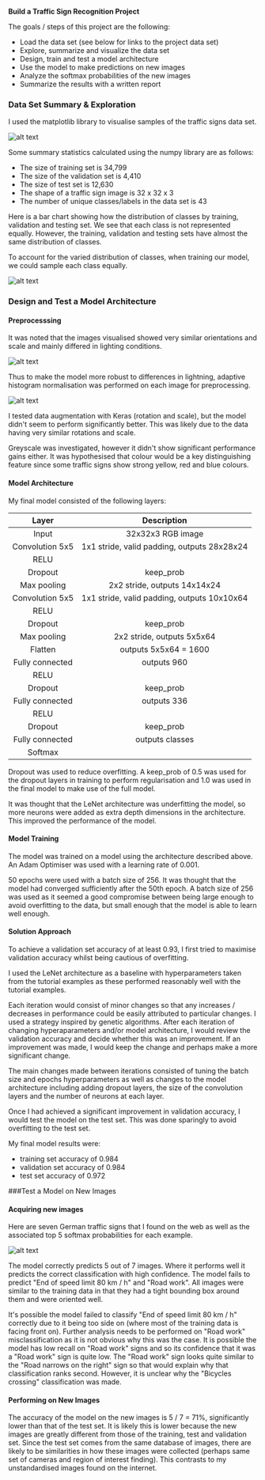 **Build a Traffic Sign Recognition Project**

The goals / steps of this project are the following:
* Load the data set (see below for links to the project data set)
* Explore, summarize and visualize the data set
* Design, train and test a model architecture
* Use the model to make predictions on new images
* Analyze the softmax probabilities of the new images
* Summarize the results with a written report


[//]: # (Image References)

[image1]: ./images_for_report/samples.png "Samples"
[image2]: ./images_for_report/class_distribution.png "Class Distribution"
[image3]: ./images_for_report/visualised_images.png "Visualised images"
[image4]: ./images_for_report/adaptive_histogram.png "Adaptive histogram applied to images"
[image5]: ./images_for_report/new_examples.png "New examples and probabilities"

### Data Set Summary & Exploration

I used the matplotlib library to visualise samples of the traffic signs data set.

![alt text][image1]

Some summary statistics calculated using the numpy library are as follows:

* The size of training set is 34,799
* The size of the validation set is 4,410
* The size of test set is 12,630
* The shape of a traffic sign image is 32 x 32 x 3
* The number of unique classes/labels in the data set is 43

Here is a bar chart showing how the distribution of classes by training, validation and testing set. We see that each class is not represented equally. However, the training, validation and testing sets have almost the same distribution of classes. 

To account for the varied distribution of classes, when training our model, we could sample each class equally.

![alt text][image2]

### Design and Test a Model Architecture

#### Preprocesssing

It was noted that the images visualised showed very similar orientations and scale and mainly differed in lighting conditions. 

![alt text][image3]

Thus to make the model more robust to differences in lightning, adaptive histogram normalisation was performed on each image for preprocessing.

![alt text][image4]

I tested data augmentation with Keras (rotation and scale), but the model didn't seem to perform significantly better. This was likely due to the data having very similar rotations and scale.

Greyscale was investigated, however it didn't show significant performance gains either. It was hypothesised that colour would be a key distinguishing feature since some traffic signs show strong yellow, red and blue colours. 

#### Model Architecture

My final model consisted of the following layers:

| Layer         		|     Description	        					| 
|:---------------------:|:---------------------------------------------:| 
| Input         		| 32x32x3 RGB image   							| 
| Convolution 5x5     	| 1x1 stride, valid padding, outputs 28x28x24 	|
| RELU					|												|
| Dropout				| keep_prob										|
| Max pooling	      	| 2x2 stride,  outputs 14x14x24 				|
| Convolution 5x5	    | 1x1 stride, valid padding, outputs 10x10x64	|
| RELU					|												|
| Dropout				| keep_prob										|
| Max pooling	      	| 2x2 stride,  outputs 5x5x64 					|
| Flatten		      	| outputs 5x5x64 = 1600							|
| Fully connected		| outputs 960  									|
| RELU					|												|
| Dropout				| keep_prob										|
| Fully connected		| outputs 336  									|
| RELU					|												|
| Dropout				| keep_prob										|
| Fully connected		| outputs classes								|
| Softmax				| 	        									|

Dropout was used to reduce overfitting. A keep_prob of 0.5 was used for the dropout layers in training to perform regularisation and 1.0 was used in the final model to make use of the full model. 

It was thought that the LeNet architecture was underfitting the model, so more neurons were added as extra depth dimensions in the architecture. This improved the performance of the model. 

#### Model Training

The model was trained on a model using the architecture described above. An Adam Optimiser was used with a learning rate of 0.001. 

50 epochs were used with a batch size of 256. It was thought that the model had converged sufficiently after the 50th epoch. A batch size of 256 was used as it seemed a good compromise between being large enough to avoid overfitting to the data, but small enough that the model is able to learn well enough. 

#### Solution Approach

To achieve a validation set accuracy of at least 0.93, I first tried to maximise validation accuracy whilst being cautious of overfitting. 

I used the LeNet architecture as a baseline with hyperparameters taken from the tutorial examples as these performed reasonably well with the tutorial examples. 

Each iteration would consist of minor changes so that any increases / decreases in performance could be easily attributed to particular changes. I used a strategy inspired by genetic algorithms. After each iteration of changing hyperaparameters and/or model architecture, I would review the validation accuracy and decide whether this was an improvement. If an improvement was made, I would keep the change and perhaps make a more significant change. 

The main changes made between iterations consisted of tuning the batch size and epochs hyperparameters as well as changes to the model architecture including adding dropout layers, the size of the convolution layers and the number of neurons at each layer. 

Once I had achieved a significant improvement in validation accuracy, I would test the model on the test set. This was done sparingly to avoid overfitting to the test set. 

My final model results were:
* training set accuracy of 0.984
* validation set accuracy of 0.984
* test set accuracy of 0.972

###Test a Model on New Images

#### Acquiring new images

Here are seven German traffic signs that I found on the web as well as the associated top 5 softmax probabilities for each example.

![alt text][image5]

The model correctly predicts 5 out of 7 images. Where it performs well it predicts the correct classification with high confidence. The model fails to predict "End of speed limit 80 km / h" and "Road work". All images were similar to the training data in that they had a tight bounding box around them and were oriented well. 

It's possible the model failed to classify "End of speed limit 80 km / h" correctly due to it being too side on (where most of the training data is facing front on). Further analysis needs to be performed on "Road work" misclassification as it is not obvious why this was the case. It is possible the model has low recall on "Road work" signs and so its confidence that it was a "Road work" sign is quite low. The "Road work" sign looks quite similar to the "Road narrows on the right" sign so that would explain why that classification ranks second. However, it is unclear why the "Bicycles crossing" classification was made.

#### Performing on New Images

The accuracy of the model on the new images is 5 / 7 = 71%, significantly lower than that of the test set. It is likely this is lower because the new images are greatly different from those of the training, test and validation set. Since the test set comes from the same database of images, there are likely to be similarities in how these images were collected (perhaps same set of cameras and region of interest finding). This contrasts to my unstandardised images found on the internet. 


